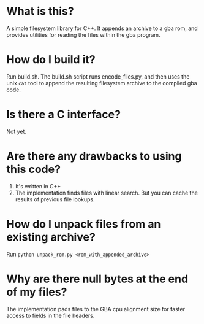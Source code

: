 # What is this?

A simple filesystem library for C++. It appends an archive to a gba rom, and provides utilities for reading the files within the gba program.

# How do I build it?

Run build.sh. The build.sh script runs encode_files.py, and then uses the unix `cat` tool to append the resulting filesystem archive to the compiled gba code.

# Is there a C interface?

Not yet.

# Are there any drawbacks to using this code?

1) It's written in C++
2) The implementation finds files with linear search. But you can cache the results of previous file lookups.

# How do I unpack files from an existing archive?

Run `python unpack_rom.py <rom_with_appended_archive>`

# Why are there null bytes at the end of my files?

The implementation pads files to the GBA cpu alignment size for faster access to fields in the file headers.
